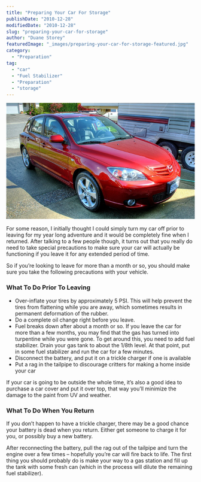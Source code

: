 ```yaml
---
title: "Preparing Your Car For Storage"
publishDate: "2010-12-28"
modifiedDate: "2010-12-28"
slug: "preparing-your-car-for-storage"
author: "Duane Storey"
featuredImage: "_images/preparing-your-car-for-storage-featured.jpg"
category:
  - "Preparation"
tag:
  - "car"
  - "Fuel Stabilizer"
  - "Preparation"
  - "storage"
---
```


[![](_images/preparing-your-car-for-storage-1.jpg "Mazda 3 Sport")](http://www.migratorynerd.com/wordpress/wp-content/uploads/2010/12/476045212_7e5c5306b1_z.jpg)

For some reason, I initially thought I could simply turn my car off prior to leaving for my year long adventure and it would be completely fine when I returned. After talking to a few people though, it turns out that you really do need to take special precautions to make sure your car will actually be functioning if you leave it for any extended period of time.

So if you’re looking to leave for more than a month or so, you should make sure you take the following precautions with your vehicle.

### What To Do Prior To Leaving

- Over-inflate your tires by approximately 5 PSI. This will help prevent the tires from flattening while you are away, which sometimes results in permanent deformation of the rubber.
- Do a complete oil change right before you leave.
- Fuel breaks down after about a month or so. If you leave the car for more than a few months, you may find that the gas has turned into turpentine while you were gone. To get around this, you need to add fuel stabilizer. Drain your gas tank to about the 1/8th level. At that point, put in some fuel stabilizer and run the car for a few minutes.
- Disconnect the battery, and put it on a trickle charger if one is available
- Put a rag in the tailpipe to discourage critters for making a home inside your car

If your car is going to be outside the whole time, it’s also a good idea to purchase a car cover and put it over top, that way you’ll minimize the damage to the paint from UV and weather.

### What To Do When You Return

If you don’t happen to have a trickle charger, there may be a good chance your battery is dead when you return. Either get someone to charge it for you, or possibly buy a new battery.

After reconnecting the battery, pull the rag out of the tailpipe and turn the engine over a few times – hopefully you’re car will fire back to life. The first thing you should probably do is make your way to a gas station and fill up the tank with some fresh can (which in the process will dilute the remaining fuel stabilizer).